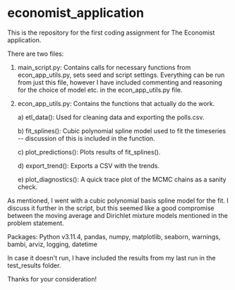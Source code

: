 # economist_application

This is the repository for the first coding assignment for The Economist application.

There are two files:

  1) main_script.py: Contains calls for necessary functions from econ_app_utils.py, sets seed and script settings. Everything can be run from just this file, however I have included commenting and reasoning for the choice of model etc. in the econ_app_utils.py file.
  
  2) econ_app_utils.py: Contains the functions that actually do the work.

        a) etl_data(): Used for cleaning data and exporting the polls.csv.
     
        b) fit_splines(): Cubic polynomial spline model used to fit the timeseries -- discussion of this is included in the function.
     
        c) plot_predictions(): Plots results of fit_splines().
     
        d) export_trend(): Exports a CSV with the trends.
     
        e) plot_diagnostics(): A quick trace plot of the MCMC chains as a sanity check.

As mentioned, I went with a cubic polynomial basis spline model for the fit. I discuss it further in the script, but this seemed like a good compromise between the moving average and Dirichlet mixture models mentioned in the problem statement.

Packages:
Python v3.11.4,
pandas,
numpy,
matplotlib,
seaborn,
warnings,
bambi,
arviz,
logging,
datetime

In case it doesn't run, I have included the results from my last run in the test_results folder.

Thanks for your consideration!
